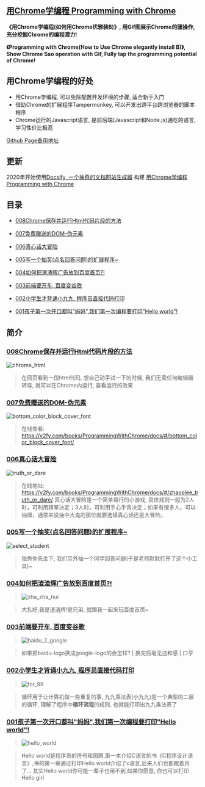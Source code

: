 ## [用Chrome学编程 Programming with Chrome](https://v2fy.com/books/ProgrammingWithChrome/docs/#/)




**《用Chrome学编程(如何用Chrome优雅装B)》, 用Gif图展示Chrome的骚操作, 充分挖掘Chrome的编程潜力!**

**《Programming with Chrome(How to Use Chrome elegantly install B)》, Show Chrome Sao operation with Gif, Fully tap the programming potential of Chrome!**

## 用Chrome学编程的好处

- 用Chrome学编程, 可以免除配置开发环境的步骤, 适合新手入门
- 借助Chrome的扩展程序Tampermonkey, 可以开发出跨平台跨浏览器的脚本程序
- Chrome运行的Javascript语言, 是前后端(Javascript和Node.js)通吃的语言, 学习性价比极高


[Github Page备用地址](https://zhaoolee.com/ProgrammingWithChrome/#/)



## 更新

2020年开始使用[Docsify, 一个神奇的文档网站生成器](https://github.com/docsifyjs/docsify/) 构建 [用Chrome学编程 Programming with Chrome](https://v2fy.com/books/ProgrammingWithChrome/docs/#/)


## 目录

- [008Chrome保存并运行Html代码片段的方法](https://v2fy.com/books/ProgrammingWithChrome/docs/#/2020-09-29_008_chrome_html)

- [007免费赠送的DOM-伪元素](https://v2fy.com/books/ProgrammingWithChrome/docs/#/2020-09-29_007_color_block_font)

- [006真心话大冒险](https://v2fy.com/books/ProgrammingWithChrome/docs/#/2020-09-29_006_truth_or_dare)

- [005写一个抽奖(点名回答问题)的扩展程序~](https://v2fy.com/books/ProgrammingWithChrome/docs/#/2020-09-29_005_select_student)

- [004如何把渣渣辉广告放到百度首页?!](https://v2fy.com/books/ProgrammingWithChrome/docs/#/2020-09-29_004_zha_zha_hui) 

- [003前端要开车, 百度变谷歌](https://v2fy.com/books/ProgrammingWithChrome/docs/#/2020-09-29_003_baidu_2_google)

- [002小学生才背诵小九九, 程序员直接代码打印](https://v2fy.com/books/ProgrammingWithChrome/docs/#/2020-09-29_002_for_99)

- [001孩子第一次开口都叫"妈妈",我们第一次编程要打印"Hello world"!](https://v2fy.com/books/ProgrammingWithChrome/docs/#/2020-09-29_001_hello_world) 


## 简介

### [008Chrome保存并运行Html代码片段的方法](https://v2fy.com/books/ProgrammingWithChrome/docs/#/2020-09-29_008_chrome_html)

![chrome_html](https://raw.githubusercontent.com/zhaoolee/ProgrammingWithChrome/master/README/64084748-d4aa5d00-cd60-11e9-8e9e-3073b4e16235-20200928160031020.gif)

> 在网页看到一段html代码, 想自己动手试一下的时候, 我们无需任何编辑器转存, 就可以在Chrome内运行, 查看运行的效果


### [007免费赠送的DOM-伪元素](https://v2fy.com/books/ProgrammingWithChrome/docs/#/2020-09-29_007_color_block_font)

![bottom_color_block_cover_font](https://raw.githubusercontent.com/zhaoolee/ProgrammingWithChrome/master/README/64060231-49b05200-cbfc-11e9-9bb3-df50fe6eae7c-20200928160033356.gif)

> 在线查看: https://v2fy.com/books/ProgrammingWithChrome/docs/#/bottom_color_block_cover_font/



### [006真心话大冒险](https://v2fy.com/books/ProgrammingWithChrome/docs/#/2020-09-29_006_truth_or_dare)

![truth_or_dare](https://raw.githubusercontent.com/zhaoolee/ProgrammingWithChrome/master/README/63646762-8ab2ed00-c74a-11e9-9275-75d044fc0bc0-20200928160037000.gif)

> 在线地址: https://v2fy.com/books/ProgrammingWithChrome/docs/#/zhaoolee_truth_or_dare/  真心话大冒险是一个简单易行的小游戏, 具体规则一般为2人时，可利用猜拳决定；3人时，可利用手心手背决定；如果有很多人，可以抽牌，通常来说抽中大鬼的那位就要选择真心话还是大冒险。

### [005写一个抽奖(点名回答问题)的扩展程序~](https://v2fy.com/books/ProgrammingWithChrome/docs/#/2020-09-29_005_select_student)

![select_student](https://raw.githubusercontent.com/zhaoolee/ProgrammingWithChrome/master/README/62990263-e2fe0b00-be7d-11e9-8c72-b7f1bf743aee-20200928160040642.gif)

> 独秀你先坐下, 我们另外抽一个同学回答问题(于是老师默默打开了这个小工具)~


### [004如何把渣渣辉广告放到百度首页?!](https://v2fy.com/books/ProgrammingWithChrome/docs/#/2020-09-29_004_zha_zha_hui) 

> ![zha_zha_hui](https://raw.githubusercontent.com/zhaoolee/ProgrammingWithChrome/master/README/62918966-d8873700-bdd3-11e9-8a64-02fe0fc3d170-20200928160045594.gif)

> 大扎好,我是渣渣辉!是兄弟, 就跟我一起来玩百度首页~


### [003前端要开车, 百度变谷歌](https://v2fy.com/books/ProgrammingWithChrome/docs/#/2020-09-29_003_baidu_2_google)

> ![baidu_2_google](https://raw.githubusercontent.com/zhaoolee/ProgrammingWithChrome/master/README/62856847-8e954700-bd28-11e9-8797-76e014ce06d3-20200928160048694.gif)

> 如果把baidu-logo换成google-logo的会怎样?  | 换完后毫无违和感 | 口亨

### [002小学生才背诵小九九, 程序员直接代码打印](https://v2fy.com/books/ProgrammingWithChrome/docs/#/2020-09-29_002_for_99)
> ![for_99](https://raw.githubusercontent.com/zhaoolee/ProgrammingWithChrome/master/README/62908815-7e26b000-bdac-11e9-86ec-97251deb2ae0-20200928160051480.gif)

> 循环用于让计算机做一些重复的事, 九九乘法表(小九九)是一个典型的二层的循环, 理解了程序中**循环流程**的规则, 也就能打印出九九乘法表了


### [001孩子第一次开口都叫"妈妈",我们第一次编程要打印"Hello world"!](https://v2fy.com/books/ProgrammingWithChrome/docs/#/2020-09-29_001_hello_world) 
> ![hello_world](https://raw.githubusercontent.com/zhaoolee/ProgrammingWithChrome/master/README/62909969-4bcb8180-bdb1-11e9-9d45-2179564c1828-20200928160054185.gif)

> Hello world是程序员的符号和图腾,第一本介绍C语言的书《C程序设计语言》,书的第一章通过打印Hello world介绍了c语言,后来人们也都跟着用了... 其实Hello world你可能一辈子也用不到,如果你愿意, 你也可以打印Hello girl








